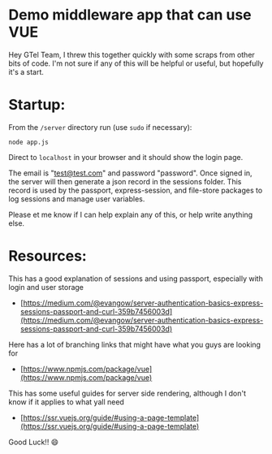 # Demo middleware app that can use VUE
Hey GTel Team, I threw this together quickly with some scraps from other bits of code.
I'm not sure if any of this will be helpful or useful, but hopefully it's a start.

# Startup:
From the `/server` directory run (use `sudo` if necessary):

`node app.js`

Direct to `localhost` in your browser and it should show the login page.

The email is "test@test.com" and password "password". Once signed in, the server will then generate a json record in the sessions folder. This record is used by the passport, express-session, and file-store packages to log sessions and manage user variables.

Please et me know if I can help explain any of this, or help write anything else.

# Resources:
This has a good explanation of sessions and using passport, especially with login and user storage
* [https://medium.com/@evangow/server-authentication-basics-express-sessions-passport-and-curl-359b7456003d](https://medium.com/@evangow/server-authentication-basics-express-sessions-passport-and-curl-359b7456003d)

Here has a lot of branching links that might have what you guys are looking for
* [https://www.npmjs.com/package/vue](https://www.npmjs.com/package/vue)

This has some useful guides for server side rendering, although I don't know if it applies to what yall need
* [https://ssr.vuejs.org/guide/#using-a-page-template](https://ssr.vuejs.org/guide/#using-a-page-template)

Good Luck!! :smile:
